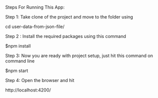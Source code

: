 Steps For Running This App:

Step 1:
Take clone of the project and move to the folder using

cd user-data-from-json-file/

Step 2 :
Install the required packages using this command

$npm install

Step 3:
Now you are ready with project setup, just hit this command on command line

$npm start

Step 4:
Open the browser and hit

http://localhost:4200/
